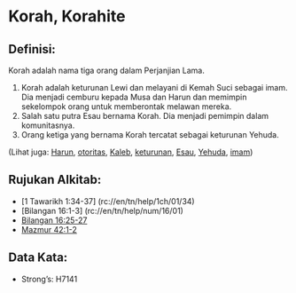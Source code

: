 # Korah, Korahite 

## Definisi:  

Korah adalah nama tiga orang dalam Perjanjian Lama. 

1. Korah adalah keturunan Lewi dan melayani di Kemah Suci sebagai imam. Dia menjadi cemburu kepada Musa dan Harun dan memimpin sekelompok orang untuk memberontak melawan mereka.
2. Salah satu putra Esau bernama Korah. Dia menjadi pemimpin dalam komunitasnya.
3. Orang ketiga yang bernama Korah tercatat sebagai keturunan Yehuda. 

(Lihat juga: [Harun](../names/aaron.md), [otoritas](../kt/authority.md), [Kaleb](../names/caleb.md), [keturunan](../lain/keturunan.md), [Esau](../names/esau.md), [Yehuda](../names/judah.md), [imam](../kt/imam.md)) 

## Rujukan Alkitab:

* [1 Tawarikh 1:34-37] (rc://en/tn/help/1ch/01/34)
* [Bilangan 16:1-3] (rc://en/tn/help/num/16/01)
* [Bilangan 16:25-27](rc://en/tn/help/num/16/25)
* [Mazmur 42:1-2](rc://en/tn/help/psa/042/001) 

## Data Kata:

* Strong’s: H7141
